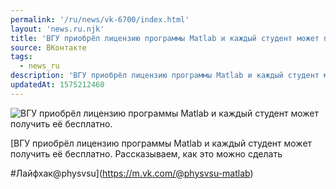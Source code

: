 ```yaml
---
permalink: '/ru/news/vk-6700/index.html'
layout: 'news.ru.njk'
title: 'ВГУ приобрёл лицензию программы Matlab и каждый студент может получить её бесплатно.'
source: ВКонтакте
tags:
  - news_ru
description: 'ВГУ приобрёл лицензию программы Matlab и каждый студент может получить её бесплатно.'
updatedAt: 1575212460
---
```

![ВГУ приобрёл лицензию программы Matlab и каждый студент может получить её бесплатно.](https://sun9-66.userapi.com/impg/c855528/v855528000/183497/sR25k5aFK4c.jpg?size=1024x623&quality=96&proxy=1&sign=4ef1ac9a226e94724c9f6cde99bd8e60&c_uniq_tag=DO60jvLxlOfdDtpOx6asreWIcxSKeIdKBKOJShN_t6c&type=album)

[ВГУ приобрёл лицензию программы Matlab и каждый студент может получить её бесплатно. Рассказываем, как это можно сделать

#Лайфхак@physvsu](https://m.vk.com/@physvsu-matlab)
